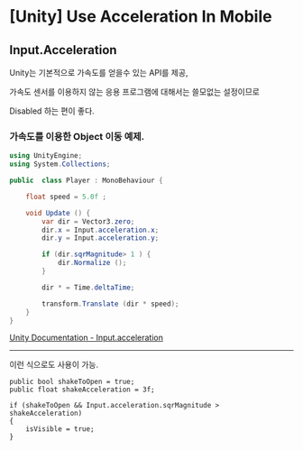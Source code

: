 # [Unity] Use Acceleration In Mobile

## Input.Acceleration

Unity는 기본적으로 가속도를 얻을수 있는 API를 제공,

가속도 센서를 이용하지 않는 응용 프로그램에 대해서는 쓸모없는 설정이므로

Disabled 하는 편이 좋다.

### 가속도를 이용한 Object 이동 예제.

```c#
using UnityEngine;
using System.Collections;

public  class Player : MonoBehaviour {

    float speed = 5.0f ;

    void Update () {
        var dir = Vector3.zero;
        dir.x = Input.acceleration.x;
        dir.y = Input.acceleration.y;

        if (dir.sqrMagnitude> 1 ) {
            dir.Normalize ();
        }

        dir * = Time.deltaTime;

        transform.Translate (dir * speed);
    }
}
```

[Unity Documentation - Input.acceleration][link]

[link]: https://docs.unity3d.com/ScriptReference/Input-acceleration.html

---


이런 식으로도 사용이 가능.
```
public bool shakeToOpen = true;
public float shakeAcceleration = 3f;

if (shakeToOpen && Input.acceleration.sqrMagnitude > shakeAcceleration)
{
    isVisible = true;
}
```